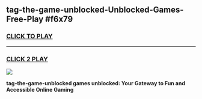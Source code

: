 
## tag-the-game-unblocked-Unblocked-Games-Free-Play #f6x79
<h3>
<a href="https://us.freeplayer.one?title=tag-the-game-unblocked&ref=9M">CLICK TO PLAY</a></h3>
<hr>

<h3>
<a href="https://us.freeplayer.one?title=tag-the-game-unblocked&ref=9M">CLICK 2 PLAY</a>
  
</h3>

<a href="https://us.freeplayer.one?title=tag-the-game-unblocked&ref=9M"><img src="https://clearcache.store/games.png"></a>


**tag-the-game-unblocked games unblocked: Your Gateway to Fun and Accessible Online Gaming**
